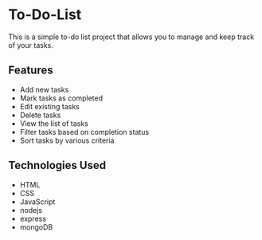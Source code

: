 # To-Do-List
This is a simple to-do list project that allows you to manage and keep track of your tasks.

## Features

- Add new tasks
- Mark tasks as completed
- Edit existing tasks
- Delete tasks
- View the list of tasks
- Filter tasks based on completion status
- Sort tasks by various criteria

## Technologies Used

- HTML
- CSS
- JavaScript
- nodejs
- express
- mongoDB
